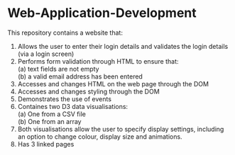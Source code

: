 # Web-Application-Development
This repository contains a website that:
1. Allows the user to enter their login details and validates the login details (via a login screen)
2. Performs form validation through HTML to ensure that:<br>
(a) text fields are not empty<br>
(b) a valid email address has been entered<br>
3. Accesses and changes HTML on the web page through the DOM
4. Accesses and changes styling through the DOM
5. Demonstrates the use of events
6. Containes two D3 data visualisations:<br>
(a) One from a CSV file<br>
(b) One from an array<br>
7. Both visualisations allow the user to specify display settings, including an option to change colour, display size and animations.
8. Has 3 linked pages